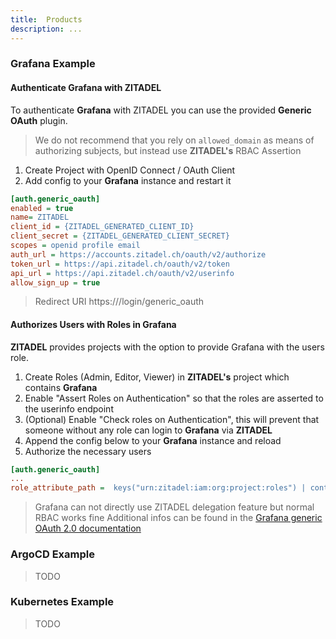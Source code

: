 ```yaml
---
title:  Products
description: ...
---
```


### Grafana Example

#### Authenticate Grafana with ZITADEL

To authenticate **Grafana** with ZITADEL you can use the provided **Generic OAuth** plugin.

> We do not recommend that you rely on `allowed_domain` as means of authorizing subjects, but instead use **ZITADEL's** RBAC Assertion

1. Create Project with OpenID Connect / OAuth Client
2. Add config to your **Grafana** instance and restart it

```ini
[auth.generic_oauth]
enabled = true
name= ZITADEL
client_id = {ZITADEL_GENERATED_CLIENT_ID}
client_secret = {ZITADEL_GENERATED_CLIENT_SECRET}
scopes = openid profile email
auth_url = https://accounts.zitadel.ch/oauth/v2/authorize
token_url = https://api.zitadel.ch/oauth/v2/token
api_url = https://api.zitadel.ch/oauth/v2/userinfo
allow_sign_up = true
```

> Redirect URI https://<grafana domain>/login/generic_oauth

#### Authorizes Users with Roles in Grafana

**ZITADEL** provides projects with the option to provide Grafana with the users role.

1. Create Roles (Admin, Editor, Viewer) in **ZITADEL's** project which contains **Grafana**
2. Enable "Assert Roles on Authentication" so that the roles are asserted to the userinfo endpoint
3. (Optional) Enable "Check roles on Authentication", this will prevent that someone without any role can login to **Grafana** via **ZITADEL**
4. Append the config below to your **Grafana** instance and reload
5. Authorize the necessary users

```ini
[auth.generic_oauth]
...
role_attribute_path =  keys("urn:zitadel:iam:org:project:roles") | contains(@, 'Admin') && 'Admin' || contains(@, 'Editor') && 'Editor' || 'Viewer'
```

> Grafana can not directly use ZITADEL delegation feature but normal RBAC works fine
> Additional infos can be found in the [Grafana generic OAuth 2.0 documentation](https://grafana.com/docs/grafana/latest/auth/generic-oauth/)

### ArgoCD Example

> TODO

### Kubernetes Example

> TODO
